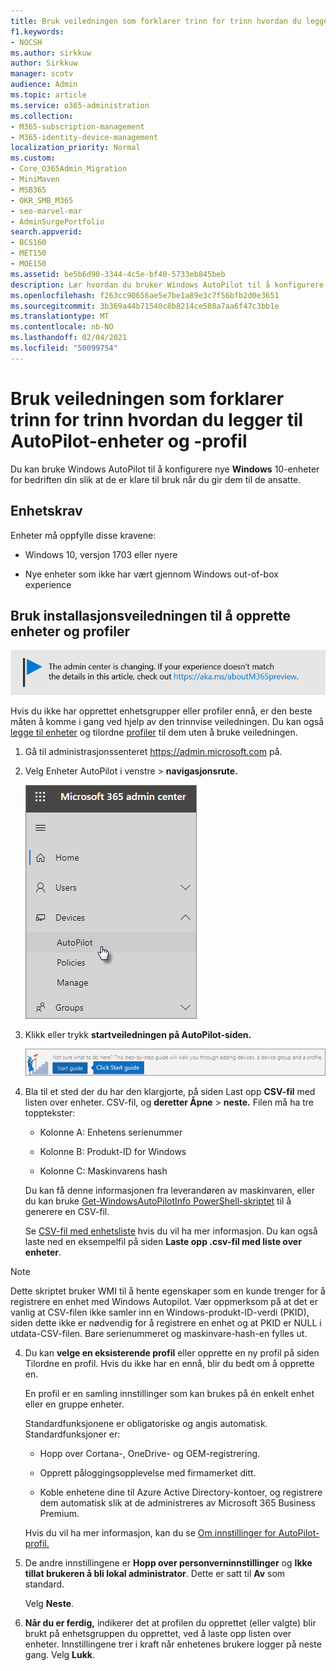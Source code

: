 ```yaml
---
title: Bruk veiledningen som forklarer trinn for trinn hvordan du legger til AutoPilot-enheter og -profil
f1.keywords:
- NOCSH
ms.author: sirkkuw
author: Sirkkuw
manager: scotv
audience: Admin
ms.topic: article
ms.service: o365-administration
ms.collection:
- M365-subscription-management
- M365-identity-device-management
localization_priority: Normal
ms.custom:
- Core_O365Admin_Migration
- MiniMaven
- MSB365
- OKR_SMB_M365
- seo-marvel-mar
- AdminSurgePortfolio
search.appverid:
- BCS160
- MET150
- MOE150
ms.assetid: be5b6d90-3344-4c5e-bf40-5733eb845beb
description: Lær hvordan du bruker Windows AutoPilot til å konfigurere nye Windows 10-enheter for bedriften din slik at de er klare for bruk i ansatte.
ms.openlocfilehash: f263cc90656ae5e7be1a89e3c7f56bfb2d0e3651
ms.sourcegitcommit: 3b369a44b71540c8b8214ce588a7aa6f47c3bb1e
ms.translationtype: MT
ms.contentlocale: nb-NO
ms.lasthandoff: 02/04/2021
ms.locfileid: "50099754"
---
```

# <a name="use-the-step-by-step-guide-to-add-autopilot-devices-and-profile"></a>Bruk veiledningen som forklarer trinn for trinn hvordan du legger til AutoPilot-enheter og -profil

Du kan bruke Windows AutoPilot til å konfigurere nye **Windows** 10-enheter for bedriften din slik at de er klare til bruk når du gir dem til de ansatte.
  
## <a name="device-requirements"></a>Enhetskrav

Enheter må oppfylle disse kravene:
  
- Windows 10, versjon 1703 eller nyere
    
- Nye enheter som ikke har vært gjennom Windows out-of-box experience
    
## <a name="use-the-setup-guide-to-create-devices-and-profiles"></a>Bruk installasjonsveiledningen til å opprette enheter og profiler

[![Etikett for å gi deg beskjed om at administrasjonssenteret endres. Du finner mer informasjon på aka.ms/aboutM365preview.](../media/m365admincenterchanging.png)](https://docs.microsoft.com/office365/admin/microsoft-365-admin-center-preview)

Hvis du ikke har opprettet enhetsgrupper eller profiler ennå, er den beste måten å komme i gang ved hjelp av den trinnvise veiledningen. Du kan også [legge til enheter](create-and-edit-autopilot-devices.md) og tilordne [profiler](create-and-edit-autopilot-profiles.md) til dem uten å bruke veiledningen. 
  
1. Gå til administrasjonssenteret <a href="https://go.microsoft.com/fwlink/p/?linkid=837890" target="_blank">https://admin.microsoft.com</a> på.

2. Velg Enheter AutoPilot  i venstre \> **navigasjonsrute.**

    ![Velg enheter og deretter AutoPilot i administrasjonssenteret.](../media/AutoPilot.png)
  
2. Klikk eller trykk **startveiledningen på AutoPilot-siden.** 
    
    ![Click Start guide for step-by-step instructions for Autopilot.](../media/31662655-d1e6-437d-87ea-c0dec5da56f7.png)
  
3. Bla til et sted der du har den klargjorte, på siden Last opp **CSV-fil** med listen over enheter. CSV-fil, og **deretter Åpne** \> **neste.** Filen må ha tre topptekster:
    
    - Kolonne A: Enhetens serienummer
    
    - Kolonne B: Produkt-ID for Windows
    
    - Kolonne C: Maskinvarens hash
    
    Du kan få denne informasjonen fra leverandøren av maskinvaren, eller du kan bruke [Get-WindowsAutoPilotInfo PowerShell-skriptet](https://www.powershellgallery.com/packages/Get-WindowsAutoPilotInfo) til å generere en CSV-fil. 
    
    Se [CSV-fil med enhetsliste](https://docs.microsoft.com/microsoft-365/admin/misc/device-list) hvis du vil ha mer informasjon. Du kan også laste ned en eksempelfil på siden **Laste opp .csv-fil med liste over enheter**. 
    
> [!NOTE]
> Dette skriptet bruker WMI til å hente egenskaper som en kunde trenger for å registrere en enhet med Windows Autopilot. Vær oppmerksom på at det er vanlig at CSV-filen ikke samler inn en Windows-produkt-ID-verdi (PKID), siden dette ikke er nødvendig for å registrere en enhet og at PKID er NULL i utdata-CSV-filen. Bare serienummeret og maskinvare-hash-en fylles ut.
    
4. Du kan **velge en eksisterende profil** eller opprette en ny profil på siden Tilordne en profil. Hvis du ikke har en ennå, blir du bedt om å opprette en. 
    
    En profil er en samling innstillinger som kan brukes på én enkelt enhet eller en gruppe enheter.
    
    Standardfunksjonene er obligatoriske og angis automatisk. Standardfunksjoner er:
    
    - Hopp over Cortana-, OneDrive- og OEM-registrering.
    
    - Opprett påloggingsopplevelse med firmamerket ditt.
    
    - Koble enhetene dine til Azure Active Directory-kontoer, og registrere dem automatisk slik at de administreres av Microsoft 365 Business Premium.
    
    Hvis du vil ha mer informasjon, kan du se [Om innstillinger for AutoPilot-profil.](autopilot-profile-settings.md) 
    
5. De andre innstillingene er **Hopp over personverninnstillinger** og **Ikke tillat brukeren å bli lokal administrator**. Dette er satt til **Av** som standard. 
    
    Velg **Neste**.
    
6. **Når du er ferdig,** indikerer det at profilen du opprettet (eller valgte) blir brukt på enhetsgruppen du opprettet, ved å laste opp listen over enheter. Innstillingene trer i kraft når enhetenes brukere logger på neste gang. Velg **Lukk**.
    

